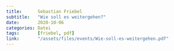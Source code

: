 ```yaml
---
title:      Sebastian Friebel
subtitle:   "Wie soll es weitergehen?"
date:       2020-10-06
categories: Datei
tags:       [friebel, pdf]
link:       "/assets/files/events/Wie-soll-es-weitergehen.pdf"
---
```

